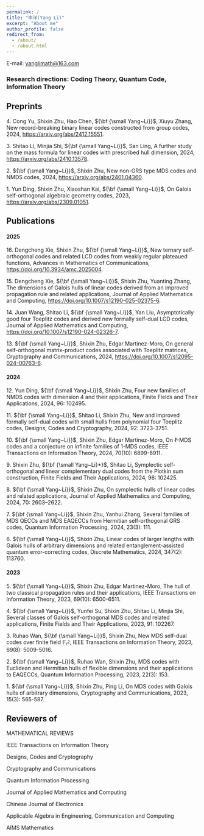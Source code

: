 ```yaml
---
permalink: /
title: "李洋(Yang Li)"
excerpt: "About me"
author_profile: false
redirect_from: 
  - /about/
  - /about.html
---
```



E-mail: yanglimath@163.com

### Research directions: Coding Theory, Quantum Code, Information Theory



## Preprints

$4.$ Cong Yu, Shixin Zhu, Hao Chen, ${\bf {\small Yang~Li}}$, Xiuyu Zhang, New record-breaking binary linear codes constructed from group codes, 2024, 
https://arxiv.org/abs/2412.15551.

$3.$ Shitao Li, Minjia Shi, ${\bf {\small Yang~Li}}$, San Ling, A further study on the mass formula for linear codes with prescribed hull dimension, 2024, https://arxiv.org/abs/2410.13578.

$2.$ ${\bf {\small Yang~Li}}$, Shixin Zhu, New non-GRS type MDS codes and NMDS codes, 2024, https://arxiv.org/abs/2401.04360.  

$1.$ Yun Ding, Shixin Zhu, Xiaoshan Kai, ${\bf {\small Yang~Li}}$, On Galois self-orthogonal algebraic geometry codes, 2023, https://arxiv.org/abs/2309.01051.  




## Publications  

#### 2025

$16.$ Dengcheng Xie, Shixin Zhu, ${\bf {\small Yang~Li}}$, New ternary self-orthogonal codes and related LCD codes from weakly regular plateaued functions, Advances in Mathematics of Communications, https://doi.org/10.3934/amc.2025004. 

$15.$ Dengcheng Xie, ${\bf {\small Yang~Li}}$, Shixin Zhu, Yuanting Zhang, The dimensions of Galois hulls of linear codes derived from an improved propagation rule and related applications, Journal of Applied Mathematics and Computing, https://doi.org/10.1007/s12190-025-02375-6.

$14.$  Juan Wang, Shitao Li, ${\bf {\small Yang~Li}}$, Yan Liu, Asymptotically good four Toeplitz codes and derived new formally self-dual LCD codes, Journal of Applied Mathematics and Computing, https://doi.org/10.1007/s12190-024-02326-7.

$13.$ ${\bf {\small Yang~Li}}$, Shixin Zhu, Edgar Martinez-Moro, On general self-orthogonal matrix-product codes associated with Toeplitz matrices, Cryptography and Communications, 2024, https://doi.org/10.1007/s12095-024-00763-6.

#### 2024 

$12.$ Yun Ding, ${\bf {\small Yang~Li}}$, Shixin Zhu, Four new families of NMDS codes with dimension 4 and their applications, Finite Fields and Their Applications, 2024, 96: 102495.

$11.$ ${\bf {\small Yang~Li}}$, Shitao Li, Shixin Zhu, New and improved formally self-dual codes with small hulls from polynomial four Toeplitz codes, Designs, Codes and Cryptography, 2024, 92: 3723-3751.

$10.$ ${\bf {\small Yang~Li}}$, Shixin Zhu, Edgar Martinez-Moro, On $\ell$-MDS codes and a conjecture on infinite families of $1$-MDS codes, IEEE Transactions on Information Theory, 2024, 70(10): 6899-6911.

$9.$ Shixin Zhu, ${\bf {\small Yang~Li}*}$, Shitao Li, Symplectic self-orthogonal and linear complementary dual codes from the Plotkin sum construction, Finite Fields and Their Applications, 2024, 96: 102425.

$8.$ ${\bf {\small Yang~Li}}$, Shixin Zhu, On symplectic hulls of linear codes and related applications, Journal of Applied Mathematics and Computing, 2024, 70: 2603–2622.     

$7.$ ${\bf {\small Yang~Li}}$, Shixin Zhu, Yanhui Zhang, Several families of MDS QECCs and MDS EAQECCs from Hermitian self-orthogonal GRS codes, Quantum Information Processing, 2024, 23(3): 111.  

$6.$ ${\bf {\small Yang~Li}}$, Shixin Zhu, Linear codes of larger lengths with Galois hulls of arbitrary dimensions and related entanglement-assisted quantum error-correcting codes, Discrete Mathematics, 2024, 347(2): 113760. 

#### 2023

$5.$ ${\bf {\small Yang~Li}}$, Shixin Zhu, Edgar Martinez-Moro, The hull of two classical propagation rules and their applications, IEEE Transactions on Information Theory, 2023, 69(10): 6500-6511. 

$4.$ ${\bf {\small Yang~Li}}$, Yunfei Su, Shixin Zhu, Shitao Li, Minjia Shi, Several classes of Galois self-orthogonal MDS codes and related applications, Finite Fields and Their Applications, 2023, 91: 102267. 

$3.$ Ruhao Wan, ${\bf {\small Yang~Li}}$, Shixin Zhu, New MDS self-dual codes over finite field $\mathbb{F}_{r^2}$, IEEE Transactions on Information Theory, 2023, 69(8): 5009-5016. 

$2.$ ${\bf {\small Yang~Li}}$, Ruhao Wan, Shixin Zhu, MDS codes with Euclidean and Hermitian hulls of flexible dimensions and their applications to EAQECCs, Quantum Information Processing, 2023, 22(3): 153.  

$1.$ ${\bf {\small Yang~Li}}$, Shixin Zhu, Ping Li, On MDS codes with Galois hulls of arbitrary dimensions, Cryptography and Communications, 2023, 15(3): 565-587.




## Reviewers of 

MATHEMATICAL REVIEWS

IEEE Transactions on Information Theory 

Designs, Codes and Cryptography

Cryptography and Communications

Quantum Information Processing

Journal of Applied Mathematics and Computing

Chinese Journal of Electronics

Applicable Algebra in Engineering, Communication and Computing

AIMS Mathematics





